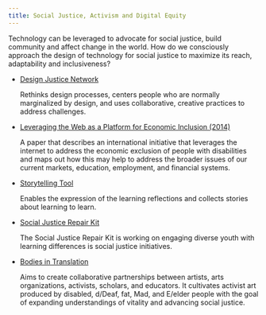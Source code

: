 ```yaml
---
title: Social Justice, Activism and Digital Equity
---
```


Technology can be leveraged to advocate for social justice, build community and affect change in the world. How do we
consciously approach the design of technology for social justice to maximize its reach, adaptability and inclusiveness?

* [Design Justice Network](http://designjusticenetwork.org/)

  Rethinks design processes, centers people who are normally marginalized by design, and uses collaborative, creative
  practices to address challenges.

* [Leveraging the Web as a Platform for Economic Inclusion (2014)](http://onlinelibrary.wiley.com/doi/10.1002/bsl.2105/full)

  A paper that describes an international initiative that leverages the internet to address the economic exclusion of
  people with disabilities and maps out how this may help to address the broader issues of our current markets,
  education, employment, and financial systems.

* [Storytelling Tool](https://stories.floeproject.org/)

  Enables the expression of the learning reflections and collects stories about learning to learn.

* [Social Justice Repair Kit](https://sojustrepairit.org/)

  The Social Justice Repair Kit is working on engaging diverse youth with learning differences is social justice
  initiatives.

* [Bodies in Translation](https://bodiesintranslation.wordpress.com/)

  Aims to create collaborative partnerships between artists, arts organizations, activists, scholars, and educators. It
  cultivates activist art produced by disabled, d/Deaf, fat, Mad, and E/elder people with the goal of expanding
  understandings of vitality and advancing social justice.

